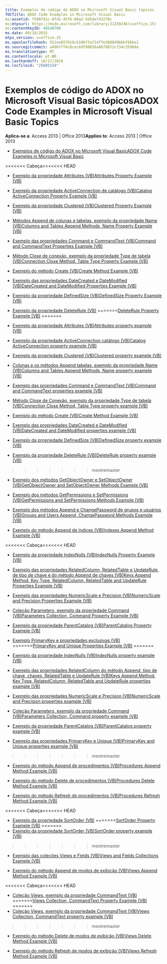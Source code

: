 ```yaml
---
title: Exemplos de código do ADOX no Microsoft Visual Basic tópicos
TOCTitle: ADOX Code Examples in Microsoft Visual Basic
ms:assetid: f500791c-8f42-45fb-89a2-5d54e743270c
ms:mtpsurl: https://msdn.microsoft.com/library/JJ250246(v=office.15)
ms:contentKeyID: 48548700
ms.date: 09/18/2015
mtps_version: v=office.15
ms.openlocfilehash: 551ee657018cb10bffa714ffe388849bbbf6bbe1
ms.sourcegitcommit: a49b77f4c8cec69f90656a86f0872cf34c35968e
ms.translationtype: MT
ms.contentlocale: pt-BR
ms.lasthandoff: 10/17/2018
ms.locfileid: "25603154"
---
```

# <a name="adox-code-examples-in-microsoft-visual-basic-topics"></a><span data-ttu-id="d82d8-102">Exemplos de código do ADOX no Microsoft Visual Basic tópicos</span><span class="sxs-lookup"><span data-stu-id="d82d8-102">ADOX Code Examples in Microsoft Visual Basic Topics</span></span>


<span data-ttu-id="d82d8-103">**Aplica-se a**: Access 2013 | Office 2013</span><span class="sxs-lookup"><span data-stu-id="d82d8-103">**Applies to**: Access 2013 | Office 2013</span></span>


  - [<span data-ttu-id="d82d8-104">Exemplos de código do ADOX no Microsoft Visual Basic</span><span class="sxs-lookup"><span data-stu-id="d82d8-104">ADOX Code Examples in Microsoft Visual Basic</span></span>](adox-code-examples-in-microsoft-visual-basic.md)

<span data-ttu-id="d82d8-105"><<<<<<< Cabeça</span><span class="sxs-lookup"><span data-stu-id="d82d8-105"><<<<<<< HEAD</span></span>
  - [<span data-ttu-id="d82d8-106">Exemplo da propriedade Attributes (VB)</span><span class="sxs-lookup"><span data-stu-id="d82d8-106">Attributes Property Example (VB)</span></span>](attributes-property-example-vb.md)

  - [<span data-ttu-id="d82d8-107">Exemplo da propriedade ActiveConnection de catálogo (VB)</span><span class="sxs-lookup"><span data-stu-id="d82d8-107">Catalog ActiveConnection Property Example (VB)</span></span>](catalog-activeconnection-property-example-vb.md)

  - [<span data-ttu-id="d82d8-108">Exemplo da propriedade Clustered (VB)</span><span class="sxs-lookup"><span data-stu-id="d82d8-108">Clustered Property Example (VB)</span></span>](clustered-property-example-vb.md)

  - [<span data-ttu-id="d82d8-109">Métodos Append de colunas e tabelas, exemplo da propriedade Name (VB)</span><span class="sxs-lookup"><span data-stu-id="d82d8-109">Columns and Tables Append Methods, Name Property Example (VB)</span></span>](columns-and-tables-append-methods-name-property-example-vb.md)

  - [<span data-ttu-id="d82d8-110">Exemplo das propriedades Command e CommandText (VB)</span><span class="sxs-lookup"><span data-stu-id="d82d8-110">Command and CommandText Properties Example (VB)</span></span>](command-and-commandtext-properties-example-vb.md)

  - [<span data-ttu-id="d82d8-111">Método Close de conexão, exemplo da propriedade Type de tabela (VB)</span><span class="sxs-lookup"><span data-stu-id="d82d8-111">Connection Close Method, Table Type Property Example (VB)</span></span>](connection-close-method-table-type-property-example-vb.md)

  - [<span data-ttu-id="d82d8-112">Exemplo do método Create (VB)</span><span class="sxs-lookup"><span data-stu-id="d82d8-112">Create Method Example (VB)</span></span>](create-method-example-vb.md)

  - [<span data-ttu-id="d82d8-113">Exemplo das propriedades DateCreated e DateModified (VB)</span><span class="sxs-lookup"><span data-stu-id="d82d8-113">DateCreated and DateModified Properties Example (VB)</span></span>](datecreated-and-datemodified-properties-example-vb.md)

  - [<span data-ttu-id="d82d8-114">Exemplo da propriedade DefinedSize (VB)</span><span class="sxs-lookup"><span data-stu-id="d82d8-114">DefinedSize Property Example (VB)</span></span>](definedsize-property-example-vb.md)

  - <span data-ttu-id="d82d8-115">[Exemplo da propriedade DeleteRule (VB)](deleterule-property-example-vb.md)
=======</span><span class="sxs-lookup"><span data-stu-id="d82d8-115">[DeleteRule Property Example (VB)](deleterule-property-example-vb.md)
=======</span></span>
  - [<span data-ttu-id="d82d8-116">Exemplo da propriedade Attributes (VB)</span><span class="sxs-lookup"><span data-stu-id="d82d8-116">Attributes property example (VB)</span></span>](attributes-property-example-vb.md)

  - [<span data-ttu-id="d82d8-117">Exemplo da propriedade ActiveConnection catálogo (VB)</span><span class="sxs-lookup"><span data-stu-id="d82d8-117">Catalog ActiveConnection property example (VB)</span></span>](catalog-activeconnection-property-example-vb.md)

  - [<span data-ttu-id="d82d8-118">Exemplo da propriedade Clustered (VB)</span><span class="sxs-lookup"><span data-stu-id="d82d8-118">Clustered property example (VB)</span></span>](clustered-property-example-vb.md)

  - [<span data-ttu-id="d82d8-119">Colunas e os métodos Append tabelas, exemplo da propriedade Name (VB)</span><span class="sxs-lookup"><span data-stu-id="d82d8-119">Columns and Tables Append Methods, Name property example (VB)</span></span>](columns-and-tables-append-methods-name-property-example-vb.md)

  - [<span data-ttu-id="d82d8-120">Exemplo das propriedades Command e CommandText (VB)</span><span class="sxs-lookup"><span data-stu-id="d82d8-120">Command and CommandText properties example (VB)</span></span>](command-and-commandtext-properties-example-vb.md)

  - [<span data-ttu-id="d82d8-121">Método Close de Conexão, exemplo da propriedade Type de tabela (VB)</span><span class="sxs-lookup"><span data-stu-id="d82d8-121">Connection Close Method, Table Type property example (VB)</span></span>](connection-close-method-table-type-property-example-vb.md)

  - [<span data-ttu-id="d82d8-122">Exemplo do método Create (VB)</span><span class="sxs-lookup"><span data-stu-id="d82d8-122">Create Method Example (VB)</span></span>](create-method-example-vb.md)

  - [<span data-ttu-id="d82d8-123">Exemplo das propriedades DateCreated e DateModified (VB)</span><span class="sxs-lookup"><span data-stu-id="d82d8-123">DateCreated and DateModified properties example (VB)</span></span>](datecreated-and-datemodified-properties-example-vb.md)

  - [<span data-ttu-id="d82d8-124">Exemplo da propriedade DefinedSize (VB)</span><span class="sxs-lookup"><span data-stu-id="d82d8-124">DefinedSize property example (VB)</span></span>](definedsize-property-example-vb.md)

  - [<span data-ttu-id="d82d8-125">Exemplo da propriedade DeleteRule (VB)</span><span class="sxs-lookup"><span data-stu-id="d82d8-125">DeleteRule property example (VB)</span></span>](deleterule-property-example-vb.md)
>>>>>>> <span data-ttu-id="d82d8-126">mestre</span><span class="sxs-lookup"><span data-stu-id="d82d8-126">master</span></span>

  - [<span data-ttu-id="d82d8-127">Exemplo dos métodos GetObjectOwner e SetObjectOwner (VB)</span><span class="sxs-lookup"><span data-stu-id="d82d8-127">GetObjectOwner and SetObjectOwner Methods Example (VB)</span></span>](getobjectowner-and-setobjectowner-methods-example-vb.md)

  - [<span data-ttu-id="d82d8-128">Exemplo dos métodos GetPermissions e SetPermissions (VB)</span><span class="sxs-lookup"><span data-stu-id="d82d8-128">GetPermissions and SetPermissions Methods Example (VB)</span></span>](getpermissions-and-setpermissions-methods-example-vb.md)

  - [<span data-ttu-id="d82d8-129">Exemplo dos métodos Append e ChangePassword de grupos e usuários (VB)</span><span class="sxs-lookup"><span data-stu-id="d82d8-129">Groups and Users Append, ChangePassword Methods Example (VB)</span></span>](groups-and-users-append-changepassword-methods-example-vb.md)

  - [<span data-ttu-id="d82d8-130">Exemplo do método Append de índices (VB)</span><span class="sxs-lookup"><span data-stu-id="d82d8-130">Indexes Append Method Example (VB)</span></span>](indexes-append-method-example-vb.md)

<span data-ttu-id="d82d8-131"><<<<<<< Cabeça</span><span class="sxs-lookup"><span data-stu-id="d82d8-131"><<<<<<< HEAD</span></span>
  - [<span data-ttu-id="d82d8-132">Exemplo da propriedade IndexNulls (VB)</span><span class="sxs-lookup"><span data-stu-id="d82d8-132">IndexNulls Property Example (VB)</span></span>](indexnulls-property-example-vb.md)

  - [<span data-ttu-id="d82d8-133">Exemplo das propriedades RelatedColumn, RelatedTable e UpdateRule, de tipo de chave e do método Append de chaves (VB)</span><span class="sxs-lookup"><span data-stu-id="d82d8-133">Keys Append Method, Key Type, RelatedColumn, RelatedTable and UpdateRule Properties Example (VB)</span></span>](keys-append-method-key-type-relatedcolumn-relatedtable-and-updaterule-properties-example-vb.md)

  - [<span data-ttu-id="d82d8-134">Exemplo das propriedades NumericScale e Precision (VB)</span><span class="sxs-lookup"><span data-stu-id="d82d8-134">NumericScale and Precision Properties Example (VB)</span></span>](numericscale-and-precision-properties-example-vb.md)

  - [<span data-ttu-id="d82d8-135">Coleção Parameters, exemplo da propriedade Command (VB)</span><span class="sxs-lookup"><span data-stu-id="d82d8-135">Parameters Collection, Command Property Example (VB)</span></span>](parameters-collection-command-property-example-vb.md)

  - [<span data-ttu-id="d82d8-136">Exemplo da propriedade ParentCatalog (VB)</span><span class="sxs-lookup"><span data-stu-id="d82d8-136">ParentCatalog Property Example (VB)</span></span>](parentcatalog-property-example-vb.md)

  - <span data-ttu-id="d82d8-137">[Exemplo PrimaryKey e propriedades exclusivas (VB)](primarykey-and-unique-properties-example-vb.md)
=======</span><span class="sxs-lookup"><span data-stu-id="d82d8-137">[PrimaryKey and Unique Properties Example (VB)](primarykey-and-unique-properties-example-vb.md)
=======</span></span>
  - [<span data-ttu-id="d82d8-138">Exemplo da propriedade IndexNulls (VB)</span><span class="sxs-lookup"><span data-stu-id="d82d8-138">IndexNulls property example (VB)</span></span>](indexnulls-property-example-vb.md)

  - [<span data-ttu-id="d82d8-139">Exemplo das propriedades RelatedColumn do método Append, tipo de chave, chaves, RelatedTable e UpdateRule (VB)</span><span class="sxs-lookup"><span data-stu-id="d82d8-139">Keys Append Method, Key Type, RelatedColumn, RelatedTable and UpdateRule properties example (VB)</span></span>](keys-append-method-key-type-relatedcolumn-relatedtable-and-updaterule-properties-example-vb.md)

  - [<span data-ttu-id="d82d8-140">Exemplo das propriedades NumericScale e Precision (VB)</span><span class="sxs-lookup"><span data-stu-id="d82d8-140">NumericScale and Precision properties example (VB)</span></span>](numericscale-and-precision-properties-example-vb.md)

  - [<span data-ttu-id="d82d8-141">Coleção Parameters, exemplo da propriedade Command (VB)</span><span class="sxs-lookup"><span data-stu-id="d82d8-141">Parameters Collection, Command property example (VB)</span></span>](parameters-collection-command-property-example-vb.md)

  - [<span data-ttu-id="d82d8-142">Exemplo da propriedade ParentCatalog (VB)</span><span class="sxs-lookup"><span data-stu-id="d82d8-142">ParentCatalog property example (VB)</span></span>](parentcatalog-property-example-vb.md)

  - [<span data-ttu-id="d82d8-143">Exemplo das propriedades PrimaryKey e Unique (VB)</span><span class="sxs-lookup"><span data-stu-id="d82d8-143">PrimaryKey and Unique properties example (VB)</span></span>](primarykey-and-unique-properties-example-vb.md)
>>>>>>> <span data-ttu-id="d82d8-144">mestre</span><span class="sxs-lookup"><span data-stu-id="d82d8-144">master</span></span>

  - [<span data-ttu-id="d82d8-145">Exemplo do método Append de procedimentos (VB)</span><span class="sxs-lookup"><span data-stu-id="d82d8-145">Procedures Append Method Example (VB)</span></span>](procedures-append-method-example-vb.md)

  - [<span data-ttu-id="d82d8-146">Exemplo do método Delete de procedimentos (VB)</span><span class="sxs-lookup"><span data-stu-id="d82d8-146">Procedures Delete Method Example (VB)</span></span>](procedures-delete-method-example-vb.md)

  - [<span data-ttu-id="d82d8-147">Exemplo do método Refresh de procedimentos (VB)</span><span class="sxs-lookup"><span data-stu-id="d82d8-147">Procedures Refresh Method Example (VB)</span></span>](procedures-refresh-method-example-vb.md)

<span data-ttu-id="d82d8-148"><<<<<<< Cabeça</span><span class="sxs-lookup"><span data-stu-id="d82d8-148"><<<<<<< HEAD</span></span>
  - <span data-ttu-id="d82d8-149">[Exemplo da propriedade SortOrder (VB)](sortorder-property-example-vb.md)
=======</span><span class="sxs-lookup"><span data-stu-id="d82d8-149">[SortOrder Property Example (VB)](sortorder-property-example-vb.md)
=======</span></span>
  - [<span data-ttu-id="d82d8-150">Exemplo da propriedade SortOrder (VB)</span><span class="sxs-lookup"><span data-stu-id="d82d8-150">SortOrder property example (VB)</span></span>](sortorder-property-example-vb.md)
>>>>>>> <span data-ttu-id="d82d8-151">mestre</span><span class="sxs-lookup"><span data-stu-id="d82d8-151">master</span></span>

  - [<span data-ttu-id="d82d8-152">Exemplo das coleções Views e Fields (VB)</span><span class="sxs-lookup"><span data-stu-id="d82d8-152">Views and Fields Collections Example (VB)</span></span>](views-and-fields-collections-example-vb.md)

  - [<span data-ttu-id="d82d8-153">Exemplo do método Append de modos de exibição (VB)</span><span class="sxs-lookup"><span data-stu-id="d82d8-153">Views Append Method Example (VB)</span></span>](views-append-method-example-vb.md)

<span data-ttu-id="d82d8-154"><<<<<<< Cabeça</span><span class="sxs-lookup"><span data-stu-id="d82d8-154"><<<<<<< HEAD</span></span>
  - <span data-ttu-id="d82d8-155">[Coleção Views, exemplo da propriedade CommandText (VB)](views-collection-commandtext-property-example-vb.md)
=======</span><span class="sxs-lookup"><span data-stu-id="d82d8-155">[Views Collection, CommandText Property Example (VB)](views-collection-commandtext-property-example-vb.md)
=======</span></span>
  - [<span data-ttu-id="d82d8-156">Coleção Views, exemplo da propriedade CommandText (VB)</span><span class="sxs-lookup"><span data-stu-id="d82d8-156">Views Collection, CommandText property example (VB)</span></span>](views-collection-commandtext-property-example-vb.md)
>>>>>>> <span data-ttu-id="d82d8-157">mestre</span><span class="sxs-lookup"><span data-stu-id="d82d8-157">master</span></span>

  - [<span data-ttu-id="d82d8-158">Exemplo do método Delete de modos de exibição (VB)</span><span class="sxs-lookup"><span data-stu-id="d82d8-158">Views Delete Method Example (VB)</span></span>](views-delete-method-example-vb.md)

  - [<span data-ttu-id="d82d8-159">Exemplo do método Refresh de modos de exibição (VB)</span><span class="sxs-lookup"><span data-stu-id="d82d8-159">Views Refresh Method Example (VB)</span></span>](views-refresh-method-example-vb.md)

